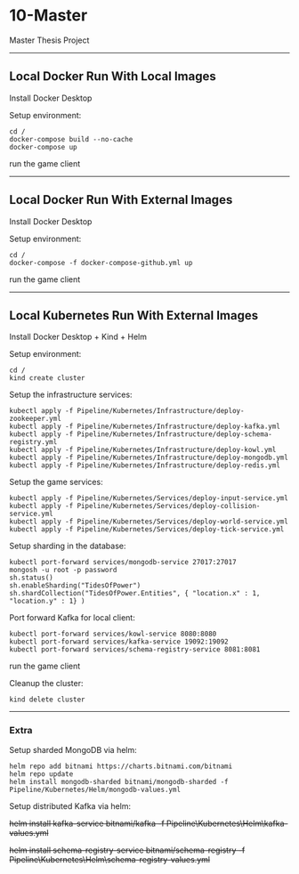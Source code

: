 # 10-Master
Master Thesis Project

--------------------------------------------------

## Local Docker Run With Local Images
Install Docker Desktop

Setup environment:
```
cd /
docker-compose build --no-cache
docker-compose up
```
run the game client

--------------------------------------------------

## Local Docker Run With External Images
Install Docker Desktop

Setup environment:
```
cd /
docker-compose -f docker-compose-github.yml up
```
run the game client

--------------------------------------------------

## Local Kubernetes Run With External Images
Install Docker Desktop + Kind + Helm

Setup environment:
```
cd /
kind create cluster
```

Setup the infrastructure services:
```
kubectl apply -f Pipeline/Kubernetes/Infrastructure/deploy-zookeeper.yml
kubectl apply -f Pipeline/Kubernetes/Infrastructure/deploy-kafka.yml
kubectl apply -f Pipeline/Kubernetes/Infrastructure/deploy-schema-registry.yml
kubectl apply -f Pipeline/Kubernetes/Infrastructure/deploy-kowl.yml
kubectl apply -f Pipeline/Kubernetes/Infrastructure/deploy-mongodb.yml
kubectl apply -f Pipeline/Kubernetes/Infrastructure/deploy-redis.yml
```

Setup the game services:
```
kubectl apply -f Pipeline/Kubernetes/Services/deploy-input-service.yml
kubectl apply -f Pipeline/Kubernetes/Services/deploy-collision-service.yml
kubectl apply -f Pipeline/Kubernetes/Services/deploy-world-service.yml
kubectl apply -f Pipeline/Kubernetes/Services/deploy-tick-service.yml
```

Setup sharding in the database:
```
kubectl port-forward services/mongodb-service 27017:27017
mongosh -u root -p password
sh.status()
sh.enableSharding("TidesOfPower")
sh.shardCollection("TidesOfPower.Entities", { "location.x" : 1, "location.y" : 1} )
```

Port forward Kafka for local client:
```
kubectl port-forward services/kowl-service 8080:8080
kubectl port-forward services/kafka-service 19092:19092
kubectl port-forward services/schema-registry-service 8081:8081
```

run the game client

Cleanup the cluster:
```
kind delete cluster
```

--------------------------------------------------

### Extra
Setup sharded MongoDB via helm:
```
helm repo add bitnami https://charts.bitnami.com/bitnami
helm repo update
helm install mongodb-sharded bitnami/mongodb-sharded -f Pipeline/Kubernetes/Helm/mongodb-values.yml
```

Setup distributed Kafka via helm:

~~helm install kafka-service bitnami/kafka -f Pipeline\Kubernetes\Helm\kafka-values.yml~~

~~helm install schema-registry-service bitnami/schema-registry -f Pipeline\Kubernetes\Helm\schema-registry-values.yml~~
